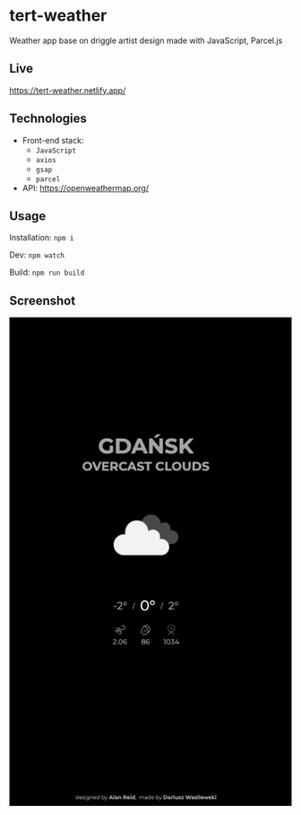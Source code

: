 # tert-weather

Weather app base on driggle artist design made with JavaScript, Parcel.js 

## Live

https://tert-weather.netlify.app/

## Technologies

- Front-end stack:
  - `JavaScript`
  - `axios`
  - `gsap`
  - `parcel`
- API: https://openweathermap.org/

## Usage

Installation: `npm i`

Dev: `npm watch`

Build: `npm run build`

## Screenshot
![screenshot](screenshot.jpg "screenshot")